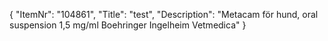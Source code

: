 {
  "ItemNr": "104861",
  "Title": "test",
  "Description": "Metacam för hund, oral suspension 1,5 mg/ml Boehringer Ingelheim Vetmedica"
}